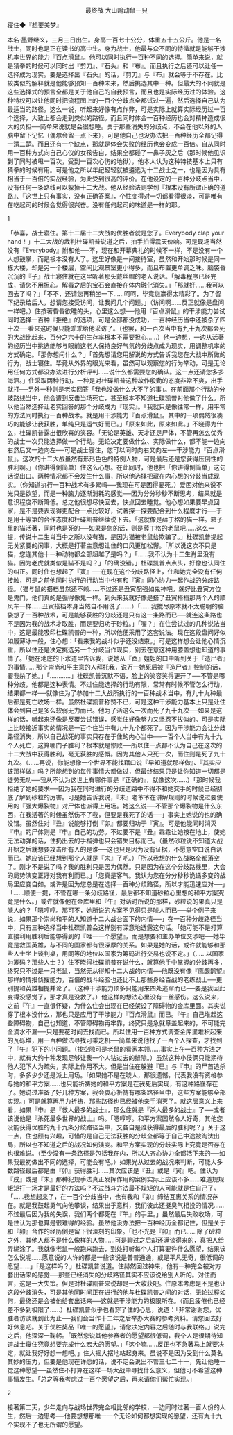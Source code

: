 <p align="center">最终战 大山鸣动鼠一只</p>

寝住◆『想要美梦』

本名‧墨野继义，三月三日出生。身高一百七十公分，体重五十五公斤。他是一名战士，同时也是正在读书的高中生。身为战士，他最与众不同的特徵就是能够干涉机率世界的能力『百点滑鼠』。他可以同时执行一百种不同的选择。简单来说，就是猜拳的时候可以同时出『剪刀』、『石头』和『布』。而且执行之后还可以让任一选择成为现实。要是选择出『石头』的话，『剪刀』与『布』就会等于不存在。比较类似的解释就是他能够预知一百种未来，然后挑选其中一种。但最大的不同就是这些选择式的预言全都是关于他自己的自我预言，而且也是实际经历过的体验。这种特权可以让他同时把流程图上的一百个分歧点全都试过一遍，然后选择自己认为最适当的路径。这么一说，听起来好像有点作弊，可是实际上就算实际经历过一百个选择，大致上都会走到类似的路径。而且同时体会一百种经历也会对精神造成很大的负担──简单来说就是会很想睡。关于那些消失的分歧点，不会在他以外的人脑中留下记忆（偶尔会留一点下来），可是他自己也没办法把一百种经历全都记得一清二楚。而且还有一个缺点，那就是体会失败的经历也会变成一百倍。自从同时用一百种方式向自己心仪的女孩告白，结果全都碰了一鼻子灰之后（那时候他见识到了同时被甩一百次，受到一百次心伤的地狱），他本人认为这种特技基本上只有猜拳的时候有用。可是他之所以年纪轻轻就被遴选为十二战士之一，也是因为具有相当于一百倍的实战经验，为此受到很高的评价。在他设定的一百种分歧点当中，没有任何一条路线可以躲掉十二大战。他从经验法则学到『根本没有所谓正确的道路』、『这世上只有事实，没有正确答案』，个性变得对一切都看得很淡，可是唯有在吃起司的时候会觉得很兴奋。没有任何起司的味道是一样的耶。

1

「恭喜，战士寝住。第十二届十二大战的优胜者就是您了。Everybody clap your hand！」十二大战的裁判杜碟凯普说道之后，拍手拍得震天价响。可是现场当然没有『Everybody』附和他──不，现在和开幕典礼的时候不一样，不是没有一个人想鼓掌，而是根本没有人了。这里好像是一间接待室，虽然和开始那时候是同一栋大楼，却是另一个楼层，空间比观景室更小得多，而且布置更单调乏味。脑袋昏沉沉的『子』战士寝住就在这里听著那头戴丝帽的老人说话。「解毒程序已经完成，请您不用担心。解毒之后的宝石会直接在体内融化消失。」「那就好……我可以回去了吗？」「不不，还请您再稍坐一下……呵呵，毕竟您赢得太精彩了。为了留下纪录给后人，想请您接受访问，让我问几个问题。」（访问啊……反正就像是盘问一样吧。）住按著昏昏欲睡的头，心里这么想──他用『百点滑鼠』的干涉能力尝试同时选择一百种『拒绝』的选项，可是全部都没成功，一百种经历当中还被杀了四十次──看来这时候只能乖乖给他采访了。（也罢，和一百次当中有九十九次都会死的大战比起来，百分之六十的生存率根本不需要担心……）他一边想，一边从活著的经历当中挑选能够与眼前这老人保持良好气氛的分歧点成为现实，用调整机率的方式确定。「那你想问什么？」「首先想请您用解说的方式告诉我您在大战中所做的行为，战士寝住。毕竟从外界的眼光来看，虽然可以观察您的行为举动，可是无论用任何方式都没办法进行分析评判……说什么都需要您的确认。这一点还请您多多海涵。」住采取两种行动，一种是对杜碟凯普这种故作殷勤的态度非常不爽，出手就打──另外一种则是老实回答「我也没做什么大不了的事」。在前面那个行动的分歧路线当中，他会遭到反击当场死亡，甚至根本不知道杜碟凯普对他做了什么。所以他当然选择让老实回答的那个分歧成为『现实』。「我就只是像往常一样，用平常的方法同时执行一百种战术。就是用干涉能力『百点滑鼠』。其中的一项偶然很凑巧的能够让我获胜，单纯只是运气好而已。」「原来如此，原来如此。」不晓得为什么，杜碟凯普露出很欣喜的笑容。「无论是英雄、天才还是尸体，不管再怎么优秀的战士一次只能选择做一个行动。无论决定要做什么、实际做什么，都不能一边向右然后又一边向左──可是战士寝住，您可以同时向右又向左──干涉能力『百点滑鼠』。这次的十二大战虽然有形形色色的特例人物，可是最后还是您获得压倒性的胜利啊。」（你讲得倒简单）住这么心想。在此同时，他也把「你讲得倒简单」这句话说出口。两种情况都不会发生什么事，所以他选择把藏在内心想的分歧当成现实。（你知道执行一百种战术有多累吗──我现在可是困得要死。）爱困对他来说不光只是欲望，而是一种脑力逐渐消耗的感觉──因为分分秒秒不断思考，结果就是意识程度不断降低。总之他很想尽快回去，快点回去睡觉。他心想如果要早点回家，是不是要表现得更配合一点比较好，试著探一探要配合到什么程度才行──于是用十等第的合作态度和杜碟凯普继续说下去。「这就像是薛丁格的猫一样。箱子里的猫活著，同时也是死的──如果是您的话，则是薛丁格的老鼠吧……这么一提，传说十二生肖当中之所以没有猫，是因为猫被老鼠给欺骗了。」杜碟凯普提起无关紧要的闲事，大概是打著主意想让住的口风更加松懈。「所以说这次不只是猫，您连其他十一种动物都全部超越了是吗？」「……我不认为十二生肖里没有猫。因为老虎就类似是猫不是吗？」「的确没错。」杜碟凯普点点头，好像也认同住的纠正。同时住也想起了『寅』──在现在这个分歧路径上，住和她完全没有任何接触，可是之前他同时执行的行动当中也有和『寅』同心协力一起作战的分歧路径。（猫与鼠的搭档虽然还不赖……不过还是丑寅配强如鬼神吧。就好比丑寅方位是鬼门，他们真的是强得像鬼一样。到头来我就好像是搭了丑寅搭档那两个人的顺风车一样……丑寅搭档本身当然自不用说了……）「……我搅尽原本就不太聪明的脑袋想了一百种战术，可是能够获胜的分歧还是只有这一条路而已──就连这条路也不是因为我的战术才取胜，而是要归功于砂粒。」「喔？」在住尝试过的几种说法当中，这是最能吸印杜碟凯普的一种，所以他便采用了这套说法。现在这段盘问好似如履薄冰一般，住心想：「看来我的战斗似乎还没结束。」可是这样想会让他心情沉重，所以住还是决定挑选另一个分歧当作现实，别去在意这种用膝盖想也知道的事情了。「她在地底的下水道里告诉我，说她从『酉』姐姐的口中听到关于『造尸者』的事情……那个崇尚和平主意的人拜托我，说万一她死后被『造尸者』控制的话，要我杀了她。」「…………」杜碟凯普沉默不语，脸上的笑容笑得更开了──不管是哪种分歧，他都是这种表情。不过住能选择的行动有限，常常有时候不管怎么行动，结果都一样──就像住为了参加十二大战所执行的一百种战术当中，有九十九种最后都是死亡收场一样。虽然杜碟凯普称赞不已，可是这种干涉能力基本上只是让住体会到自己是多么软弱无力而已。他为了活这么一次而死了九十九次──如果是这样的话，听起来还像是反覆尝试错误，感觉住好像努力又坚忍不拔似的。可是实际上比较接近事实的情况是一百个住当中有九十九个都死了。因为干涉能力会让分歧路径消失，所以自己战死的事实只存在于住的内心当中──一百个人当中有九十九个人死亡，这算哪门子胜利？根本就是惨败──所以住一点都不认为自己在这次的十二大战中获得胜利，毫无获胜的感慨。因为其他人只死一次，而住则是死了九十九次。（……再说，你能想像一个世界不能找藉口说『早知道就那样做』、『其实应该那样做』吗？所能想到的每件事情大都做过，但最终结果只是让你知道一切都是徒劳无功──我从不认为这世上有哪件事是『正确的』，就像这次……）「那时候我拒绝了她的要求──因为我在同时进行的分歧道路中不得不和她交手的时候已经彻底了解到砂粒的厉害。可是她告诉我说，『未』老爷爷在讲解规则的时候说过要使用的『强大爆裂物』对尸体也派得上用场。她这么说──不管那个爆裂物是什么东西，在我活著的时候虽然伤不了我，但要是我死了的话──」事实上她说的也的确没错。虽然住对『丑』说能够打倒『卯』都要归功于『寅』。可是他能同时消灭『申』的尸体则是『申』自己的功劳。不过要不是『丑』乖乖让她按在地上，使她无法动弹的话，住扔出去的手榴弹也只会错失目标而已。（虽然砂粒说不知道大战开始之后就想要攻击所有人的是谁──这也只是因为没有证据，不愿意空口说白话而已。她应该已经想到那个人就是『未』了吧。）「所以我想的什么战略全都落空了。刚才不是说了吗？我的胜利只是因为偶然。只是因为在这个分歧路线里，大会的局势演变正好对我有利而已。」「您真是客气。我认为您在分分秒秒诡谲多变的战局里应变自如。或许是因为您总是在选择一百种分歧路径，所以才能迅速应对──」「……顺便一提，不管在哪一条分歧路径，最后都不知道砂粒心里想的和平方案究竟是什么。」或许就像他在金库里和『午』对话时所说的那样，砂粒说的果真只是唬人的？「嗯哼哼。那可不，她所说的方案不见得只是唬人而已──举个例子来说，如果那个崇尚和平的人知道十二大战台面下的内情──」在一百种分歧路径当中，只有三种选择当中杜碟凯普会这样别有深意地透露这句话。「她可能不是打算直接利用胜利后能够得到的『唯一一个愿望』，而是想要和主办单位交涉吧──她毕竟是救国英雄，与不同的国家都有很深厚的关系。如果是她的话，或许就能够和那些人士坐上谈判桌，用同等的地位以国家为筹码进行交易也说不定。」（……以国家为筹码？那些人士？）住不晓得杜碟凯普在说什么，就算他手中掌握的分歧再多，终究只不过是一只老鼠，当然无从得知十二大战的内情──他既没有像『鹰觑鹊望』那样的情报侦搜能力，百倍的战斗经验也还比不上那些身经百战的老练战士──更别提和英雄相提并论了。（这种干涉能力顶多只能用来四处逃窜而已──要是我因此变得没感觉了，那才真是没救了。）他这样的想法心里没有一丝感伤。这么说来，之前『午』一直很怀疑，为什么住会出现在已经架设了障碍物的金库里面。其实说穿了根本没什么，那也只是应用了干涉能力『百点滑鼠』而已。『午』自己堆起这些障碍物，自己也知道，不管障碍物再牢靠，终究只是急就章盖起来的，不可能完全滴水不漏──只是要花时间去找而已。所以住用一百种方式调查金库里堆积起来的瓦砾堆，用一百种做法寻找可乘之机──简单来说他找了一百个人探查，才找到了『午』犯下的小问题。（找空隙可是老鼠的看家本领……事实上在一百种方法之中，就有大约十种发现足够让我一个人钻过去的缝隙。）虽然这种小伎俩只能期待他人犯下人为疏失，实际上作用不大。但是当住在躲避『巳』与『申』的尸首追杀时，多多少少还是派上用场。「如果她不是在唬人，那很遗憾，代表我没有资格参与她的和平方案……也只能祈祷她的和平方案是在我死后实现，有这种路径存在了。她说过准备了好几种方案，我会衷心祈祷有哪条路径当中，这些方案能够全部实现。」可是就算再用力祈祷，那些路径也已经被他亲手消灭了。就这层意义上来看，如果『申』是『救人最多的战士』，那么住就是『杀人最多的战士』了──或者该说他是『杀死最多世界的战士』吗。「嗯哼哼。和平方案固然令人好奇，其他您没能获得优胜的九十九条分歧路径当中，又各自是谁获得最后的胜利呢？」关于这一点，住也颇有兴趣，可惜的是自己无法获胜的分歧全都等于自己中途被淘汰出局，所以也不知道之后的战况如何演变。和平方案实现的分歧实际上究竟是否存在也很难说。（至少没有一条路径是包括我在内，所以人齐心协力全都活下来的──如果我最初做出不同的选择，可能会有吧。）如果光从过去的战况来判断，可能大多数路径最后都是由『卯』获得胜利……其次应该是『丑』或是『寅』吧。住认为『戌』或是『未』那种犯规手法真正发挥作用的案例实际上应该不多……难道规规矩矩打一场才是最好的方法吗？不过战斗方法最不规矩的人可能就是住自己了。「……我想起来了，在一百个分歧当中，也有我和『卯』缔结互惠关系的情况存在。就是我鼓起勇气向他攀谈，结果出乎意料，我们彼此还挺臭气相投的情况……不过最后因为我的失误，我们两个都死在『午』的手里。」虽然最后失败收场，可是住认为那也算是很难得的经验。虽然他没办法把一百种经历全都记住，但是关于和『卯』合作的经历倒是留下很深刻的印象。「也不光是『卯』而已……除了砂粒之外，其他人都不是什么像样的人物……可是聊过之后却还满谈得来的，真把人给弄糊涂了。我就像老鼠一般跑来跑去，到处打听每个人打算要许什么愿望，结果该怎么说呢……愿意说的人许的都是一些该说是普普通通，或是平凡无奇，很低调的愿望……」「是这样吗？」杜碟凯普说道。住赫然回过神来，他有一种完全被对方套出话来的感觉──那些已经消失的分歧路径其实不应该说给别人听的。对住而言，这是一大失策。但是对杜碟凯普来说却是一大收获吧。住原本考虑是不是也让这段分歧消失，可是其他同时间正在进行的他与杜碟凯普之间的对话，无论过程如何，最终还是会被他给套出话来──这就是干涉能力的极限所在。（而且疲倦也已经差不多到极限了……）杜碟凯普似乎也看穿了住的心思，说道：「非常谢谢您，优胜者访谈就到此为止──我们会当作十二年之后举办大赛的参考资料。请您回去好好休息吧。关于优胜奖品『唯一的愿望』，请您决定内容之后随时与我联络。」说完之后，他深深一鞠躬。「既然您说其他参赛者的愿望都很低调，我个人是很期待知道战士寝住究竟想要完成什么宏大的愿望。」「这个嘛……反正也不急著马上就要决定，就让我好好想一想吧。」住大摇大摆地站起身来。虽说不是因为受到什么莫名其妙的压力，但要是他现在许愿的话，说不定会说出不管三七二十一，先让他睡一觉这种愿望──虽然住不打算在这样一场大战中寻找什么意义，但他可不希望这种事情发生。「总之等我考虑过一百个愿望之后，再来请你们帮忙实现。」

2

接著第二天，少年走向与战场世界完全相比邻的学校，一边同时过著一百人份的人生，然后一边思考──他要想想那唯一一个无论如何都想实现的愿望，还有九十九个实现不了也无所谓的愿望。

